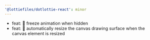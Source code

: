 ```yaml
---
'@lottiefiles/dotlottie-react': minor
---
```


* feat: 🎸 freeze animation when hidden
* feat: 🎸 automatically resize the canvas drawing surface when the canvas element is resized
